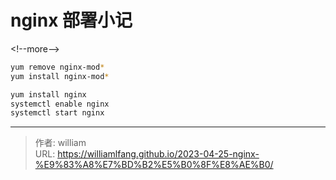 # nginx 部署小记




&lt;!--more--&gt;

```bash
yum remove nginx-mod*
yum install nginx-mod*

yum install nginx
systemctl enable nginx
systemctl start nginx
```



---

> 作者: william  
> URL: https://williamlfang.github.io/2023-04-25-nginx-%E9%83%A8%E7%BD%B2%E5%B0%8F%E8%AE%B0/  

